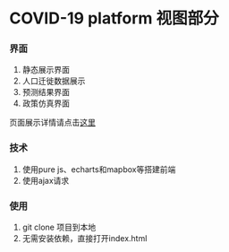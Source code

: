# COVID-19 platform 视图部分
### 界面
  1. 静态展示界面
  2. 人口迁徙数据展示
  3. 预测结果界面
  4. 政策仿真界面
  
  页面展示详情请点击[这里](https://b35a82f0.wiz06.com/wapp/pages/view/share/s/2PmEbM2txN7F2fVYlc37q8Z-1FVvHu2Es4sm2kNefW2vKUf6)
### 技术
  1. 使用pure js、echarts和mapbox等搭建前端
  2. 使用ajax请求
### 使用
  1. git clone 项目到本地
  2. 无需安装依赖，直接打开index.html
  

